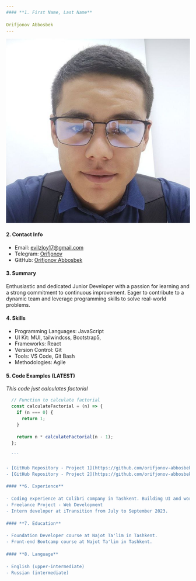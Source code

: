 ```yaml
---
#### **1. First Name, Last Name**

Orifjonov Abbosbek
---
```


![Photo](./photo.jpg)

#### **2. Contact Info**

- Email: evilzloy17@gmail.com
- Telegram: [Orifjonov](https://www.linkedin.com/in/johndoe/)
- GitHub: [Orifjonov Abbosbek](https://github.com/orifjonov-abbosbek)

#### **3. Summary**

Enthusiastic and dedicated Junior Developer with a passion for learning and a strong commitment to continuous improvement. Eager to contribute to a dynamic team and leverage programming skills to solve real-world problems.

#### **4. Skills**

- Programming Languages: JavaScript
- UI Kit: MUI, tailwindcss, Bootstrap5,
- Frameworks: React
- Version Control: Git
- Tools: VS Code, Git Bash
- Methodologies: Agile

#### **5. Code Examples (LATEST)**

_This code just calculates factorial_

````javascript
  // Function to calculate factorial
  const calculateFactorial = (n) => {
    if (n === 0) {
      return 1;
    }

    return n * calculateFactorial(n - 1);
  };

  ```

- [GitHub Repository - Project 1](https://github.com/orifjonov-abbosbek/ex-6.git)
- [GitHub Repository - Project 2](https://github.com/orifjonov-abbosbek/mod-me.git)

#### **6. Experience**

- Coding experience at Colibri company in Tashkent. Building UI and working on new functionalities.
- Freelance Project - Web Development
- Intern developer at iTransition from July to September 2023.

#### **7. Education**

- Foundation Developer course at Najot Ta'lim in Tashkent.
- Front-end Bootcamp course at Najot Ta'lim in Tashkent.

#### **8. Language**

- English (upper-intermediate)
- Russian (intermediate)
````
